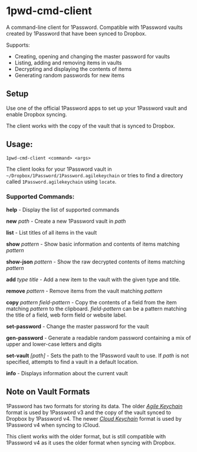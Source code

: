 1pwd-cmd-client
===============

A command-line client for 1Password. Compatible with 1Password vaults created by 1Password
that have been synced to Dropbox.

Supports:
 * Creating, opening and changing the master password for vaults
 * Listing, adding and removing items in vaults
 * Decrypting and displaying the contents of items
 * Generating random passwords for new items

## Setup

Use one of the official 1Password apps to set up your 1Password vault
and enable Dropbox syncing.

The client works with the copy of the vault that is synced to Dropbox.

## Usage:
`1pwd-cmd-client <command> <args>`

The client looks for your 1Password vault in `~/Dropbox/1Password/1Password.agilekeychain` or
tries to find a directory called `1Password.agilekeychain` using `locate`.

### Supported Commands:

**help** - Display the list of supported commands

**new** _path_ - Create a new 1Password vault in _path_

**list** - List titles of all items in the vault
 
**show** _pattern_ - Show basic information and contents of items matching _pattern_

**show-json** _pattern_ - Show the raw decrypted contents of items matching _pattern_
 
**add** _type_ _title_ - Add a new item to the vault with the given type and title.

**remove** _pattern_ - Remove items from the vault matching _pattern_
 
**copy** _pattern_ _field-pattern_ - Copy the contents of a field from the item matching _pattern_ to the clipboard.
_field-pattern_ can be a pattern matching the title of a field, web form field or website label.

**set-password** - Change the master password for the vault

**gen-password** - Generate a readable random password containing a mix of upper and lower-case letters and digits

**set-vault** _[path]_ - Sets the path to the 1Password vault to use. If _path_ is not specified, attempts to find a vault in a default location.

**info** - Displays information about the current vault

## Note on Vault Formats

1Password has two formats for storing its data. The older [_Agile Keychain_](http://help.agilebits.com/1Password3/agile_keychain_design.html) format is used by 1Password v3
and the copy of the vault synced to Dropbox by 1Password v4. The newer [_Cloud Keychain_](http://learn.agilebits.com/1Password4/Security/keychain-design.html) format is used by 1Password v4 when syncing to iCloud.

This client works with the older format, but is still compatible with 1Password v4 as it
uses the older format when syncing with Dropbox.
